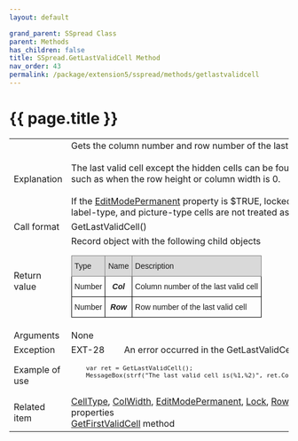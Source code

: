 ```yaml
---
layout: default

grand_parent: SSpread Class
parent: Methods
has_children: false
title: SSpread.GetLastValidCell Method
nav_order: 43
permalink: /package/extension5/sspread/methods/getlastvalidcell
---
```

# {{ page.title }}

<table>
  <tr>
    <td>Explanation</td>
    <td colspan="2">Gets the column number and row number of the last valid cell. <br><br>The last valid cell except the hidden cells can be found out, such as when the row height or column width is 0. <br><br>If the <a href="/package/extension5/sspread/properties/editmodepermanent">EditModePermanent</a> property is $TRUE, locked cells, label-type, and picture-type cells are not treated as valid cells.</td>
  </tr>
  <tr>
    <td>Call format</td>
    <td colspan="2">GetLastValidCell()</td>
  </tr>
  <tr>
    <td>Return value</td>
    <td colspan="2">Record object with the following child objects<br><style type="text/css">
.tg  {border-collapse:collapse;border-spacing:0;}
.tg td{border-color:black;border-style:solid;border-width:1px;font-family:Arial, sans-serif;font-size:14px;
  overflow:hidden;padding:10px 5px;word-break:normal;}
.tg th{border-color:black;border-style:solid;border-width:1px;font-family:Arial, sans-serif;font-size:14px;
  font-weight:normal;overflow:hidden;padding:10px 5px;word-break:normal;}
.tg .tg-ihln{font-style:italic;font-weight:bold;text-align:center;vertical-align:top}
.tg .tg-23hc{background-color:#D9D9D9;border-color:inherit;font-family:Arial, Helvetica, sans-serif !important;text-align:left;
  vertical-align:top}
.tg .tg-z50u{background-color:#D9D9D9;border-color:inherit;font-family:Arial, Helvetica, sans-serif !important;text-align:center;
  vertical-align:top}
.tg .tg-0lax{text-align:left;vertical-align:top}
</style>
<table class="tg">
<thead>
  <tr>
    <th class="tg-23hc">Type</th>
    <th class="tg-z50u">Name</th>
    <th class="tg-23hc">Description</th>
  </tr>
</thead>
<tbody>
  <tr>
    <td class="tg-0lax">Number</td>
    <td class="tg-ihln">Col</td>
    <td class="tg-0lax">Column number of the last valid cell</td>
  </tr>
  <tr>
    <td class="tg-0lax">Number</td>
    <td class="tg-ihln">Row</td>
    <td class="tg-0lax">Row number of the last valid cell</td>
  </tr>
</tbody>
</table></td>
  </tr>  
  <tr>
    <td>Arguments</td>
    <td colspan="2">None</td>
  </tr>
  <tr>
    <td>Exception</td>
    <td>EXT-28</td>
    <td>An error occurred in the GetLastValidCell method</td>
  </tr>
  <tr>
    <td>Example of use</td>
    <td colspan="2"><code><pre>
    var ret = GetLastValidCell();
    MessageBox(strf("The last valid cell is(%1,%2)", ret.Col, ret.Row));
    </pre></code></td>
  </tr>
  <tr>
    <td>Related item</td>
    <td colspan="2"><a href="/package/extension5/sspread/properties/celltype">CellType</a>, <a href="/package/extension5/sspread/properties/colwidth">ColWidth</a>, <a href="/package/extension5/sspread/properties/editmodepermanent">EditModePermanent</a>, <a href="/package/extension5/sspread/properties/lock">Lock</a>, <a href="/package/extension5/sspread/properties/rowheight">RowHeight</a> properties<br><a href="/package/extension5/sspread/methods/getfirstvalidcell">GetFirstValidCell</a> method</td>
  </tr>
</table>
